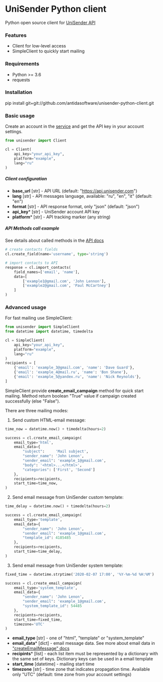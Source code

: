 # UniSender Python client


Python open source client for [UniSender API](https://www.unisender.com/ru/support/api/api/)

### Features
- Client for low-level access
- SimpleClient to quickly start mailing

### Requirements
- Python >= 3.6
- requests

### Installation

pip install git+git://github.com/antidasoftware/unisender-python-client.git


### Basic usage

Create an account in the [service](https://www.unisender.com) and get the API key in your account settings.


```python
from unisender import Client

cl = Client(
    api_key="your_api_key",
    platform="example",
    lang="ru"
)
```
##### Client configuration

- **base_url** [str] - API URL (default: "https://api.unisender.com")
- **lang** [str] - API messages language, available: "ru", "en", "it" (default: "en")
- **format** [str] - API response format, only "json" (default: "json")
- **api_key*** [str] - UniSender account API key
- **platform*** [str] - API tracking marker (any string)

##### API Methods call example

See details about called methods in the [API docs](https://www.unisender.com/ru/support/api/api)

```python
# create contacts fields
cl.create_field(name='username', type='string')

# import contacts to API
response = cl.import_contacts(
    field_names=['email', 'name'],
    data=[
        ['example1@gmail.com', 'John Lennon'],
        ['example2@gmail.com', 'Paul McCartney']
    ]
)
```

### Advanced usage

For fast mailing use SimpleClient:

```python
from unisender import SimpleClient
from datetime import datetime, timedelta

cl = SimpleClient(
    api_key="your_api_key",
    platform="example",
    lang="ru"
)
recipients = [
    {'email': 'example_3@gmail.com', 'name': 'Dave Guard'},
    {'email': 'example_4@mail.ru', 'name': 'Bon Shane'},
    {'email': 'example_5@yandex.ru', 'name': 'Nick Reynolds'},
]
```
SimpleClient provide **create_email_campaign** method for quick start mailing.
Method return boolean "True" value if campaign created successfully (else "False").

There are three mailing modes:

1. Send custom HTML-email message:
```python
time_now = datetime.now() + timedelta(hours=2)

success = cl.create_email_campaign(
    email_type='html',
    email_data={
        "subject":     'Mail subject',
        "sender_name": 'John Lenon',
        "sender_email": 'example_1@gmail.com',
        "body": '<html>...</html>',
        "categories": ['First', 'Second']
    },
    recipients=recipients,
    start_time=time_now,
)

```
2. Send email message from UniSender custom template:

```python
time_delay = datetime.now() + timedelta(hours=2)

success = cl.create_email_campaign(
    email_type='template',
    email_data={
        "sender_name": 'John Lenon',
        "sender_email": 'example_1@gmail.com',
        "template_id": 4185485
    },
    recipients=recipients,
    start_time=time_delay,
)
```
3. Send email message from UniSender system template:

``` python
fixed_time = datetime.strptime('2020-02-07 17:00', '%Y-%m-%d %H:%M')

success = cl.create_email_campaign(
    email_type='system_template',
    email_data={
        "sender_name": 'John Lenon',
        "sender_email": 'example_1@gmail.com',
        "system_template_id": 54485
    },
    recipients=recipients,
    start_time=fixed_time,
    timezone='UTC'
)
```
- **email_type** [str] - one of "html", "template" or "system_template"
- **email_data*** [dict] - email message data. See more about email data in ["createEmailMessage" docs](https://www.unisender.com/ru/support/api/messages/createemailmessage/)
- **recipints*** [list] - each list item must be represented by a dictionary with the same set of keys. Dictionary keys can be used in a email template
- **start_time** [datetime] - mailing start time
- **timezone** [str] - time zone that indicates propagation time. Available only "UTC" (default: time zone from your account settings)
